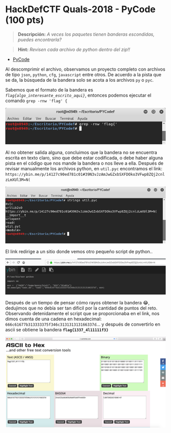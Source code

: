 # HackDefCTF Quals-2018 - PyCode (100 pts)

> **Descripción:** *A veces los paquetes tienen banderas escondidas, puedes encontrarla?*

> **Hint:** *Revisen cada archivo de python dentro del zip!!*

* [PyCode](./PYCode)

Al descomprimir el archivo, observamos un proyecto completo con archivos de tipo `json`, `python`, `cfg`, `javascript` entre otros. De acuerdo a la pista que se da, la búsqueda de la bandera solo se acota a los archivos `py` o `pyc`.

Sabemos que el formato de la bandera es *`flag{algo_interesante_escrito_aqui}`*, entonces podemos ejecutar el comando `grep -rnw 'flag' {`

<p align="center">
  <img src="./img/grep.png">
</p>

Al no obtener salida alguna, concluimos que la bandera no se encuentra escrita en texto claro, sino que debe estar codificada, o debe haber alguna pista en el código que nos mande la bandera o nos lleve a ella. Después de revisar manualmente los archivos python, en `util.pyc` encontramos el link: `https://ybin.me/p/14127c90ed781c01#39N3vJzAmJwGZxbSXFDOko3VFwp8ZQj2cnlzLmXUl3M=N(`

<p align="center">
  <img src="./img/utilpyc.png">
</p>

El link redirige a un sitio donde vemos otro pequeño script de python..

<p align="center">
  <img src="./img/link.png">
</p>

Después de un tiempo de pensar cómo rayos obtener la bandera 😂, dedujimos que no debía ser tan dificil por la cantidad de puntos del reto. Observando detenidamente el script que se proporcionaba en el link, nos dimos cuenta de una cadena en hexadecimal: `666c61677b313333375f346c313131313166337d`... y después de convertirlo en ascii se obtiene la bandera **`flag{1337_4l11111f3}`**

<p align="center">
  <img src="./img/Flag.png">
</p>
